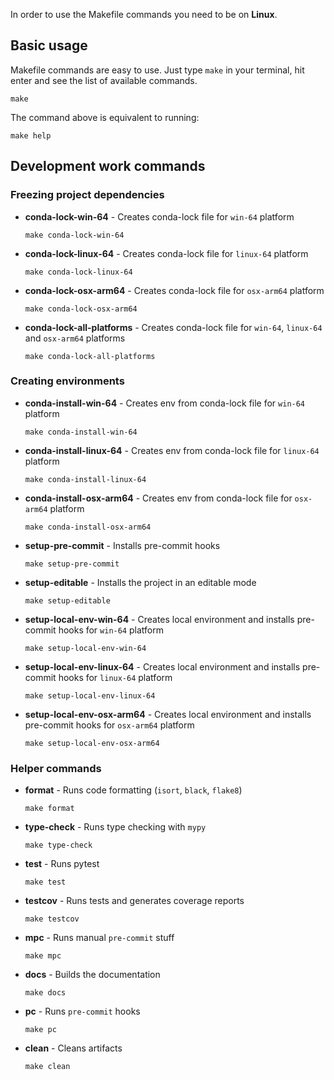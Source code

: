 In order to use the Makefile commands you need to be on **Linux**.

## Basic usage

Makefile commands are easy to use. Just type `make` in your terminal, hit enter and see the list of available commands.

```shell
make
```

The command above is equivalent to running:

```shell
make help
```

## Development work commands

### Freezing project dependencies

* **conda-lock-win-64** - Creates conda-lock file for `win-64` platform

    ```shell
    make conda-lock-win-64
    ```

* **conda-lock-linux-64** - Creates conda-lock file for `linux-64` platform

    ```shell
    make conda-lock-linux-64
    ```

* **conda-lock-osx-arm64** - Creates conda-lock file for `osx-arm64` platform

    ```shell
    make conda-lock-osx-arm64
    ```

* **conda-lock-all-platforms** - Creates conda-lock file for `win-64`, `linux-64` and `osx-arm64` platforms

    ```shell
    make conda-lock-all-platforms
    ```

### Creating environments

* **conda-install-win-64** - Creates env from conda-lock file for `win-64` platform

    ```shell
    make conda-install-win-64
    ```

* **conda-install-linux-64** - Creates env from conda-lock file for `linux-64` platform

    ```shell
    make conda-install-linux-64
    ```

* **conda-install-osx-arm64** - Creates env from conda-lock file for `osx-arm64` platform

    ```shell
    make conda-install-osx-arm64
    ```

* **setup-pre-commit** - Installs pre-commit hooks

    ```shell
    make setup-pre-commit
    ```

* **setup-editable** - Installs the project in an editable mode

    ```shell
    make setup-editable
    ```

* **setup-local-env-win-64** - Creates local environment and installs pre-commit hooks for `win-64` platform

    ```shell
    make setup-local-env-win-64
    ```

* **setup-local-env-linux-64** - Creates local environment and installs pre-commit hooks for `linux-64` platform

    ```shell
    make setup-local-env-linux-64
    ```

* **setup-local-env-osx-arm64** - Creates local environment and installs pre-commit hooks for `osx-arm64` platform

    ```shell
    make setup-local-env-osx-arm64
    ```

### Helper commands

* **format** - Runs code formatting (`isort`, `black`, `flake8`)

    ```shell
    make format
    ```

* **type-check** - Runs type checking with `mypy`

    ```shell
    make type-check
    ```

* **test** - Runs pytest

    ```shell
    make test
    ```

* **testcov** - Runs tests and generates coverage reports

    ```shell
    make testcov
    ```

* **mpc** - Runs manual `pre-commit` stuff

    ```shell
    make mpc
    ```

* **docs** - Builds the documentation

    ```shell
    make docs
    ```

* **pc** - Runs `pre-commit` hooks

    ```shell
    make pc
    ```

* **clean** - Cleans artifacts

    ```shell
    make clean
    ```
